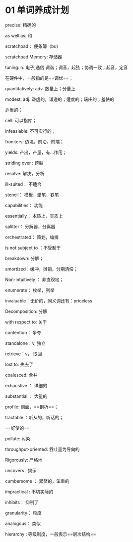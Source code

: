 # 01 单词养成计划

precise: 精确的  

as well as: 和

scratchpad： 便条簿（bu） 

scratchpad Memory: 存储器

tuning: n. 电子,通信 调谐；调音，起弦；协调一致；起音，定音

在硬件中，一般指的是==调优==；

quantitatively: adv. 数量上；分量上

modest: adj. 谦虚的，谦逊的；适度的；端庄的；羞怯的

适当的；

cell: 可以指库；

infeasiable: 不可实行的；

froniters:  边境，前沿，前端；

yields: 产出，产量，有…作用；

striding over : 跨越

resolve: 解决，分析

ill-suited： 不适合

stencil： 模板，蜡笔，铁笔

capabilities： 功能

essentially： 本质上，实质上

splitter： 分解器，分离器

orchestrated： 策划，编排

is not subject to ：不受制于

breakdown: 分解；

amortized：缓冲，摊销，分期清偿；

Non-intuitively ： 非直观地；

enumerate： 枚举，列举

invaluable：无价的，同义词还有：priceless

Decomposition: 分解

with respect to: 关于

contention： 争夺

standalone：v, 独立

retrieve：v， 取回

lost to: 失去了

coalesced: 合并

exhaustive ： 详细的

substantial ： 大量的

profile: 侧面，==剖析==；

tractable ：听从的，听话的；

==好使的==

pollute: 污染

throughput-oriented: 吞吐量为导向的

Rigorously: 严格地

uncovers : 揭示

cumbersome ： 累赘的，笨重的

impractical : 不切实际的

inhibits： 抑制了

granularity： 粒度

analogous： 类似

hierarchy : 等级制度，一般表示==层次结构==































